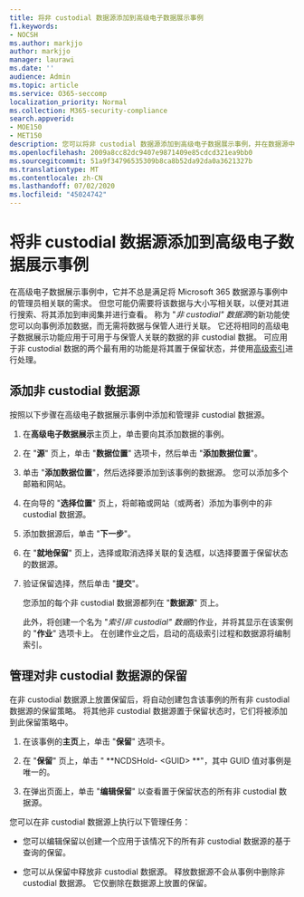 ```yaml
---
title: 将非 custodial 数据源添加到高级电子数据展示事例
f1.keywords:
- NOCSH
ms.author: markjjo
author: markjjo
manager: laurawi
ms.date: ''
audience: Admin
ms.topic: article
ms.service: O365-seccomp
localization_priority: Normal
ms.collection: M365-security-compliance
search.appverid:
- MOE150
- MET150
description: 您可以将非 custodial 数据源添加到高级电子数据展示事例，并在数据源中放置保留。 非 custodial 数据源是编制索引，因此被视为部分索引的任何内容都将重新处理，以使其完全和快速地可搜索。
ms.openlocfilehash: 2009a8cc82dc9407e9871409e85cdcd321ea9bb0
ms.sourcegitcommit: 51a9f34796535309b8ca8b52da92da0a3621327b
ms.translationtype: MT
ms.contentlocale: zh-CN
ms.lasthandoff: 07/02/2020
ms.locfileid: "45024742"
---
```

# <a name="add-non-custodial-data-sources-to-an-advanced-ediscovery-case"></a>将非 custodial 数据源添加到高级电子数据展示事例

在高级电子数据展示事例中，它并不总是满足将 Microsoft 365 数据源与事例中的管理员相关联的需求。 但您可能仍需要将该数据与大小写相关联，以便对其进行搜索、将其添加到审阅集并进行查看。 称为 "*非 custodial" 数据源*的新功能使您可以向事例添加数据，而无需将数据与保管人进行关联。 它还将相同的高级电子数据展示功能应用于可用于与保管人关联的数据的非 custodial 数据。 可应用于非 custodial 数据的两个最有用的功能是将其置于保留状态，并使用[高级索引](indexing-custodian-data.md)进行处理。

## <a name="add-a-non-custodial-data-source"></a>添加非 custodial 数据源

按照以下步骤在高级电子数据展示事例中添加和管理非 custodial 数据源。

1. 在**高级电子数据展示**主页上，单击要向其添加数据的事例。

2. 在 "**源**" 页上，单击 "**数据位置**" 选项卡，然后单击 "**添加数据位置**"。

3. 单击 "**添加数据位置**"，然后选择要添加到该事例的数据源。 您可以添加多个邮箱和网站。

4. 在向导的 "**选择位置**" 页上，将邮箱或网站（或两者）添加为事例中的非 custodial 数据源。

5. 添加数据源后，单击 "**下一步**"。

6. 在 "**就地保留**" 页上，选择或取消选择关联的复选框，以选择要置于保留状态的数据源。

7. 验证保留选择，然后单击 "**提交**"。

   您添加的每个非 custodial 数据源都列在 "**数据源**" 页上。

   此外，将创建一个名为 "*索引非 custodial" 数据*的作业，并将其显示在该案例的 "**作业**" 选项卡上。 在创建作业之后，启动的高级索引过程和数据源将编制索引。

## <a name="managing-the-hold-on-non-custodial-data-sources"></a>管理对非 custodial 数据源的保留

在非 custodial 数据源上放置保留后，将自动创建包含该事例的所有非 custodial 数据源的保留策略。 将其他非 custodial 数据源置于保留状态时，它们将被添加到此保留策略中。

1. 在该事例的**主页**上，单击 "**保留**" 选项卡。

2. 在 "**保留**" 页上，单击 " **NCDSHold- \<GUID\> **"，其中 GUID 值对事例是唯一的。

3. 在弹出页面上，单击 "**编辑保留**" 以查看置于保留状态的所有非 custodial 数据源。

您可以在非 custodial 数据源上执行以下管理任务：

- 您可以编辑保留以创建一个应用于该情况下的所有非 custodial 数据源的基于查询的保留。

- 您可以从保留中释放非 custodial 数据源。 释放数据源不会从事例中删除非 custodial 数据源。 它仅删除在数据源上放置的保留。
